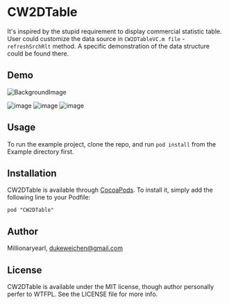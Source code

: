 # CW2DTable

It's inspired by the stupid requirement to display commercial statistic table. User could customize the data source in `CW2DTableVC.m file` - `refreshSrchRlt` method. A specific demonstration of the data structure could be found there.

## Demo
![BackgroundImage](https://raw2.github.com/Millionaryearl/raw/master/CW2DTable/CW2DTable.gif)

![image](https://github.com/Millionaryearl/raw/master/CWFormStyle2.png)
![image](https://github.com/Millionaryearl/raw/master/CWFormStyle3.png)
![image](https://github.com/Millionaryearl/raw/master/CWFormStyle4.png)

## Usage

To run the example project, clone the repo, and run `pod install` from the Example directory first.


## Installation

CW2DTable is available through [CocoaPods](http://cocoapods.org). To install
it, simply add the following line to your Podfile:

    pod "CW2DTable"

## Author

Millionaryearl, dukeweichen@gmail.com

## License

CW2DTable is available under the MIT license, though author personally perfer to WTFPL. See the LICENSE file for more info.


